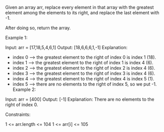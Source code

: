 ﻿Given an array arr, replace every element in that array with the greatest element among the elements to its right, and replace the last element with -1.

After doing so, return the array.



Example 1:

Input: arr = [17,18,5,4,6,1]
Output: [18,6,6,6,1,-1]
Explanation:
- index 0 --> the greatest element to the right of index 0 is index 1 (18).
- index 1 --> the greatest element to the right of index 1 is index 4 (6).
- index 2 --> the greatest element to the right of index 2 is index 4 (6).
- index 3 --> the greatest element to the right of index 3 is index 4 (6).
- index 4 --> the greatest element to the right of index 4 is index 5 (1).
- index 5 --> there are no elements to the right of index 5, so we put -1.
  Example 2:

Input: arr = [400]
Output: [-1]
Explanation: There are no elements to the right of index 0.


Constraints:

1 <= arr.length <= 104
1 <= arr[i] <= 105